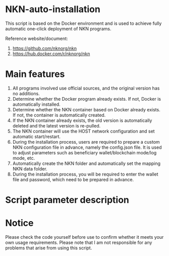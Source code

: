 # NKN-auto-installation
This script is based on the Docker environment and is used to achieve fully automatic one-click deployment of NKN programs.

Reference website/document:
1. https://github.com/nknorg/nkn
2. https://hub.docker.com/r/nknorg/nkn

# Main features
1. All programs involved use official sources, and the original version has no additions.
2. Determine whether the Docker program already exists. If not, Docker is automatically installed.
3. Determine whether the NKN container based on Docker already exists. If not, the container is automatically created.
4. If the NKN container already exists, the old version is automatically deleted and the latest version is re-pulled.
5. The NKN container will use the HOST network configuration and set automatic start/restart.
6. During the installation process, users are required to prepare a custom NKN configuration file in advance, namely the config.json file.
   It is used to adjust parameters such as beneficiary wallet/blockchain mode/log mode, etc.
7. Automatically create the NKN folder and automatically set the mapping NKN data folder.
8. During the installation process, you will be required to enter the wallet file and password, which need to be prepared in advance.

# Script parameter description


# Notice
Please check the code yourself before use to confirm whether it meets your own usage requirements.
Please note that I am not responsible for any problems that arise from using this script.
